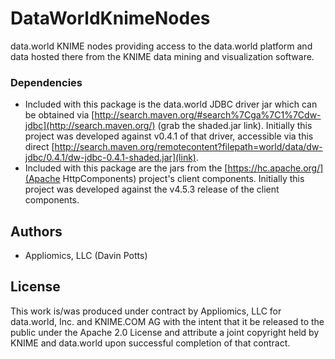 # DataWorldKnimeNodes
data.world KNIME nodes providing access to the data.world platform and data hosted there from the KNIME data mining and visualization software.

### Dependencies
* Included with this package is the data.world JDBC driver jar which can be obtained via [http://search.maven.org/#search%7Cga%7C1%7Cdw-jdbc](http://search.maven.org/) (grab the shaded.jar link).  Initially this project was developed against v0.4.1 of that driver, accessible via this direct [http://search.maven.org/remotecontent?filepath=world/data/dw-jdbc/0.4.1/dw-jdbc-0.4.1-shaded.jar](link).
* Included with this package are the jars from the [https://hc.apache.org/](Apache HttpComponents) project's client components. Initially this project was developed against the v4.5.3 release of the client components.


## Authors
* Appliomics, LLC (Davin Potts)

## License
This work is/was produced under contract by Appliomics, LLC for data.world, Inc. and KNIME.COM AG with the intent that it be released to the public under the Apache 2.0 License and attribute a joint copyright held by KNIME and data.world upon successful completion of that contract.